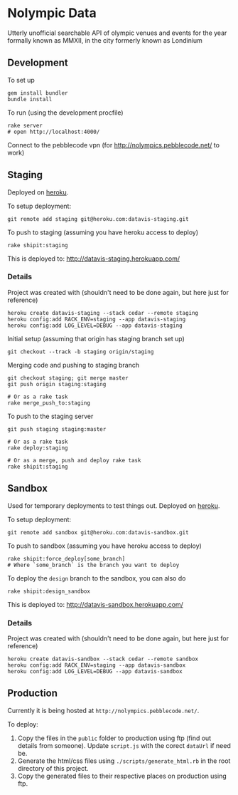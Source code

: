 # Nolympic Data

Utterly unofficial searchable API of olympic venues and events for the year formally known as MMXII, in the city formerly known as Londinium

## Development

To set up

    gem install bundler
    bundle install

To run (using the development procfile)

    rake server
    # open http://localhost:4000/

Connect to the pebblecode vpn (for http://nolympics.pebblecode.net/ to work)

## Staging

Deployed on [heroku](http://www.heroku.com/).

To setup deployment:

    git remote add staging git@heroku.com:datavis-staging.git

To push to staging (assuming you have heroku access to deploy)

    rake shipit:staging

This is deployed to: http://datavis-staging.herokuapp.com/

### Details

Project was created with (shouldn't need to be done again, but here just for reference)

    heroku create datavis-staging --stack cedar --remote staging
    heroku config:add RACK_ENV=staging --app datavis-staging
    heroku config:add LOG_LEVEL=DEBUG --app datavis-staging

Initial setup (assuming that origin has staging branch set up)

    git checkout --track -b staging origin/staging

Merging code and pushing to staging branch

    git checkout staging; git merge master
    git push origin staging:staging

    # Or as a rake task
    rake merge_push_to:staging

To push to the staging server

    git push staging staging:master

    # Or as a rake task
    rake deploy:staging

    # Or as a merge, push and deploy rake task
    rake shipit:staging

## Sandbox

Used for temporary deployments to test things out. Deployed on [heroku](http://www.heroku.com/).

To setup deployment:

    git remote add sandbox git@heroku.com:datavis-sandbox.git

To push to sandbox (assuming you have heroku access to deploy)

    rake shipit:force_deploy[some_branch]
    # Where `some_branch` is the branch you want to deploy

To deploy the `design` branch to the sandbox, you can also do

    rake shipit:design_sandbox

This is deployed to: http://datavis-sandbox.herokuapp.com/

### Details

Project was created with (shouldn't need to be done again, but here just for reference)

    heroku create datavis-sandbox --stack cedar --remote sandbox
    heroku config:add RACK_ENV=staging --app datavis-sandbox
    heroku config:add LOG_LEVEL=DEBUG --app datavis-sandbox

## Production

Currently it is being hosted at `http://nolympics.pebblecode.net/`.

To deploy:

1. Copy the files in the `public` folder to production using ftp (find out details from someone). Update `script.js` with the corect `dataUrl` if need be.
2. Generate the html/css files using `./scripts/generate_html.rb` in the root directory of this project.
3. Copy the generated files to their respective places on production using ftp.